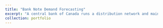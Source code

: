 ```yaml
---
title: "Bank Note Demand Forecasting"
excerpt: "A central bank of Canada runs a distribution network and maintains an inventory of bank of notes at regional distirbution points for multiple types of denominations. Both shortage and capacity overage of notes need to be avoided. The goal of this research exploration is to come up with a forecasting model that can help the Bank Note Distribution System (BNDS) operations team to provide right amount of notes in the right place at the right time. Visit [Github]https://github.com/vbabashov/econ-finance-forecasting) repository for more details." 
collection: portfolio
---
```


